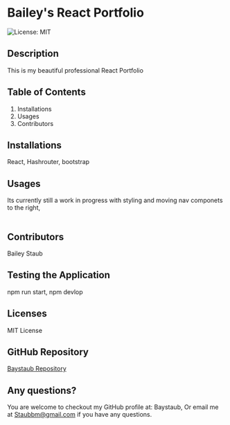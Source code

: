 # Bailey's React Portfolio
![License: MIT](https://img.shields.io/badge/License-MIT-yellow.svg)
​
## Description
This is my beautiful professional React Portfolio 
​
## Table of Contents
1. Installations
2. Usages
3. Contributors
​
## Installations
React, Hashrouter, bootstrap 
​
## Usages
Its currently still a work in progress with styling and moving nav componets to the right,  
​
## Contributors
Bailey Staub 
​
## Testing the Application
npm run start, npm devlop 

## Licenses
MIT License 
​
## GitHub Repository
[Baystaub Repository](https://github.com/baystaub?tab=repositories)
​
## Any questions?
You are welcome to checkout my GitHub profile at: Baystaub, Or email me at Staubbm@gmail.com if you have any questions.